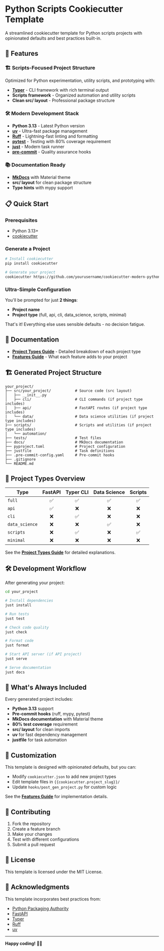 # Python Scripts Cookiecutter Template

A streamlined cookiecutter template for Python scripts projects with opinionated defaults and best practices built-in.

## 🚀 Features

### 🏗️ Scripts-Focused Project Structure
Optimized for Python experimentation, utility scripts, and prototyping with:
- **[Typer](https://typer.tiangolo.com/)** - CLI framework with rich terminal output
- **Scripts framework** - Organized automation and utility scripts
- **Clean src/ layout** - Professional package structure

### 🛠️ Modern Development Stack
- **Python 3.13** - Latest Python version
- **[uv](https://docs.astral.sh/uv/)** - Ultra-fast package management
- **[Ruff](https://docs.astral.sh/ruff/)** - Lightning-fast linting and formatting  
- **[pytest](https://pytest.org/)** - Testing with 80% coverage requirement
- **[just](https://github.com/casey/just)** - Modern task runner
- **[pre-commit](https://pre-commit.com/)** - Quality assurance hooks

### 📚 Documentation Ready
- **[MkDocs](https://www.mkdocs.org/)** with Material theme
- **src/ layout** for clean package structure
- **Type hints** with mypy support


## 📋 Quick Start

### Prerequisites
- Python 3.13+
- [cookiecutter](https://cookiecutter.readthedocs.io/)

### Generate a Project
```bash
# Install cookiecutter
pip install cookiecutter

# Generate your project
cookiecutter https://github.com/yourusername/cookiecutter-modern-python-projects
```

### Ultra-Simple Configuration
You'll be prompted for just **2 things**:
- **Project name**
- **Project type** (full, api, cli, data_science, scripts, minimal)

That's it! Everything else uses sensible defaults - no decision fatigue.

## 📖 Documentation

- **[Project Types Guide](docs/project_types.md)** - Detailed breakdown of each project type
- **[Features Guide](docs/features.md)** - What each feature adds to your project

## 🏗️ Generated Project Structure

```
your_project/
├── src/your_project/           # Source code (src layout)
│   ├── __init__.py
│   ├── cli/                    # CLI commands (if project type includes)
│   ├── api/                    # FastAPI routes (if project type includes)  
│   └── data/                   # Data science utilities (if project type includes)
├── scripts/                    # Scripts and utilities (if project type includes)
│   └── automation/
├── tests/                      # Test files
├── docs/                       # MkDocs documentation
├── pyproject.toml              # Project configuration
├── justfile                    # Task definitions
├── .pre-commit-config.yaml     # Pre-commit hooks
├── .gitignore
└── README.md
```

## 🎯 Project Types Overview

| Type | FastAPI | Typer CLI | Data Science | Scripts |
|------|:-------:|:---------:|:------------:|:-------:|
| `full` | ✅ | ✅ | ✅ | ✅ |
| `api` | ✅ | ❌ | ❌ | ❌ |
| `cli` | ❌ | ✅ | ❌ | ❌ |
| `data_science` | ❌ | ❌ | ✅ | ❌ |
| `scripts` | ❌ | ✅ | ❌ | ✅ |
| `minimal` | ❌ | ❌ | ❌ | ❌ |

See the **[Project Types Guide](docs/project_types.md)** for detailed explanations.

## 🛠️ Development Workflow

After generating your project:

```bash
cd your_project

# Install dependencies
just install

# Run tests
just test

# Check code quality  
just check

# Format code
just format

# Start API server (if API project)
just serve

# Serve documentation
just docs
```

## 🔧 What's Always Included

Every generated project includes:
- **Python 3.13** support
- **Pre-commit hooks** (ruff, mypy, pytest)
- **MkDocs documentation** with Material theme
- **80% test coverage** requirement
- **src/ layout** for clean imports
- **uv** for fast dependency management
- **justfile** for task automation

## 🎨 Customization

This template is designed with opinionated defaults, but you can:
- Modify `cookiecutter.json` to add new project types
- Edit template files in `{{cookiecutter.project_slug}}/`
- Update `hooks/post_gen_project.py` for custom logic

See the **[Features Guide](docs/features.md)** for implementation details.

## 🤝 Contributing

1. Fork the repository
2. Create a feature branch
3. Make your changes
4. Test with different configurations
5. Submit a pull request

## 📄 License

This template is licensed under the MIT License.

## 🙏 Acknowledgments

This template incorporates best practices from:

- [Python Packaging Authority](https://packaging.python.org/)
- [FastAPI](https://fastapi.tiangolo.com/)
- [Typer](https://typer.tiangolo.com/)
- [Ruff](https://docs.astral.sh/ruff/)
- [uv](https://docs.astral.sh/uv/)

---

**Happy coding!** 🐍✨
